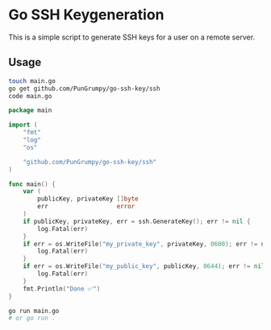 # Go SSH Keygeneration

This is a simple script to generate SSH keys for a user on a remote server.

## Usage

```bash
touch main.go
go get github.com/PunGrumpy/go-ssh-key/ssh
code main.go
```

```go
package main

import (
    "fmt"
    "log"
    "os"

    "github.com/PunGrumpy/go-ssh-key/ssh"
)

func main() {
    var (
        publicKey, privateKey []byte
        err                   error
    )
    if publicKey, privateKey, err = ssh.GenerateKey(); err != nil {
        log.Fatal(err)
    }
    if err = os.WriteFile("my_private_key", privateKey, 0600); err != nil {
        log.Fatal(err)
    }
    if err = os.WriteFile("my_public_key", publicKey, 0644); err != nil {
        log.Fatal(err)
    }
    fmt.Println("Done ✅")
}
```

```bash
go run main.go
# or go run .
```

